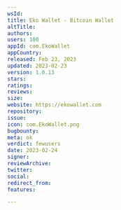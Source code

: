 ```yaml
---
wsId: 
title: Eko Wallet - Bitcoin Wallet
altTitle: 
authors: 
users: 100
appId: com.EkoWallet
appCountry: 
released: Feb 23, 2023
updated: 2023-02-23
version: 1.0.13
stars: 
ratings: 
reviews: 
size: 
website: https://ekowallet.com
repository: 
issue: 
icon: com.EkoWallet.png
bugbounty: 
meta: ok
verdict: fewusers
date: 2023-02-24
signer: 
reviewArchive: 
twitter: 
social: 
redirect_from: 
features: 

---
```


